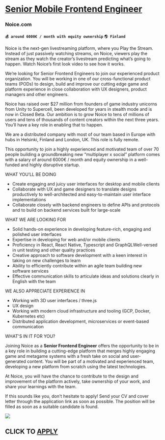 # [Senior Mobile Frontend Engineer](https://www.remotewlb.com/apply/senior-mobile-frontend-engineer)  
### Noice.com  
#### `💰 around 6000€ / month with equity ownership` `🌎 Finland`  

Noice is the next-gen livestreaming platform, where you Play the Stream. Instead of just passively watching streams, on Noice, viewers play the stream as they watch the creator’s livestream predicting what’s going to happen. Watch Noice’s first look video to see how it works.

We’re looking for Senior Frontend Engineers to join our experienced product organization. You will be working in one of our cross-functional product teams (PODs) to design, build and improve our cutting edge game and platform experience in close collaboration with UX designers, product managers and other engineers.

Noice has raised over $27 million from founders of game industry unicorns from Unity to Supercell, been developed for years in stealth mode and is now in Closed Beta. Our ambition is to grow Noice to tens of millions of users and tens of thousands of content creators within the next three years. You’ll have a key role in enabling that to happen.

We are a distributed company with most of our team based in Europe with hubs in Helsinki, Finland and London, UK. This role is fully remote.

This opportunity to join a highly experienced and motivated team of over 70 people building a groundbreaking new “multiplayer x social” platform comes with a salary of around 6000€ / month and equity ownership in a well-funded and highly disruptive startup.

  
  

WHAT YOU’LL BE DOING

  * Create engaging and juicy user interfaces for desktop and mobile clients
  * Collaborate with UX and game designers to translate designs productively to well-architected and easy-to-maintain user interface implementations
  * Collaborate closely with backend engineers to define APIs and protocols and to build on backend services built for large-scale

  
  

WHAT WE ARE LOOKING FOR

  * Solid hands-on experience in developing feature-rich, engaging and polished user interfaces
  * Expertise in developing for web and/or mobile clients
  * Proficiency in React, React Native, Typescript and GraphQLWell-versed in unit testing and other quality practices
  * Creative approach to software development with a keen interest in taking on new challenges to learn
  * Ability to efficiently contribute within an agile team building new software services
  * Effective communication skills to articulate ideas and solutions clearly in English with the team

  
  

WE ALSO APPRECIATE EXPERIENCE IN

  * Working with 3D user interfaces / three.js
  * UX design
  * Working with modern cloud infrastructure and tooling (GCP, Docker, Kubernetes etc)
  * Distributed application development, microservices or event-based communication

WHAT'S IN IT FOR YOU?

Joining Noice as a **Senior Frontend Engineer** offers the opportunity to be in a key role in building a cutting-edge platform that merges highly engaging game and metagame systems with a fresh take on social and user-generated content. You will be part of a motivated and experienced team, developing a new platform from scratch using the latest technologies.

At Noice, you will have the chance to contribute to the design and improvement of the platform actively, take ownership of your work, and share your learnings with the team.

If this sounds like you, don't hesitate to apply! Send your CV and cover letter through the application link as soon as possible. The position will be filled as soon as a suitable candidate is found.

![](https://remotive.com/job/track/1899638/blank.gif?source=public_api)  
## CLICK TO [APPLY](https://www.remotewlb.com/apply/senior-mobile-frontend-engineer)

